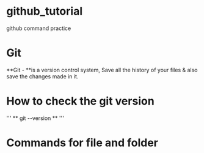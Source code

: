 # github_tutorial
github command practice

# Git
**Git - **is a version control system, Save all the history of your files & also save the changes made in it.
# How to check the git version
'''
** git --version **
'''
# Commands for file and folder